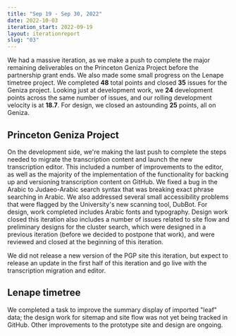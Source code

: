```yaml
---
title: "Sep 19 - Sep 30, 2022"
date: 2022-10-03
iteration_start: 2022-09-19
layout: iterationreport
slug: "03"
---
```


We had a massive iteration, as we make a push to complete the major remaining 
deliverables on the Princeton Geniza Project before the partnership grant ends.
We also made some small progress on the Lenape timetree project. We completed
**48** total points and closed **35** issues for the Geniza project.
Looking just at development work, we **24** development points across
the same number of issues, and our rolling development velocity is
at **18.7**. For design, we closed an astounding **25** points, all on Geniza. 


## Princeton Geniza Project

On the development side, we're making the last push to complete the steps needed to migrate the transcription content and launch the new transcription editor. This included a number of improvements to the editor, as well as the majority of the implementation of the functionality for backing up and versioning transcription content on GitHub. We fixed a bug in the Arabic to Judaeo-Arabic search syntax that was breaking exact phrase searching in Arabic. We also addressed several small accessibility problems that were flagged by the University's new scanning tool, DubBot. For design, work completed
includes Arabic fonts and typography. Design work closed this iteration also includes a number of issues
related to site flow and preliminary designs for the cluster search,
which were designed in a previous iteration (before we decided to postpone that work),
and were reviewed and closed at the beginning of this iteration.

We did not release a new version of the PGP site this iteration, but expect to release an update in the first half of this iteration and go live with the transcription migration and editor.

## Lenape timetree 

We completed a task to improve the summary display of imported "leaf" data; the design work for sitemap and site flow was not yet being tracked in GitHub. Other improvements to the prototype site and design  are ongoing. 








